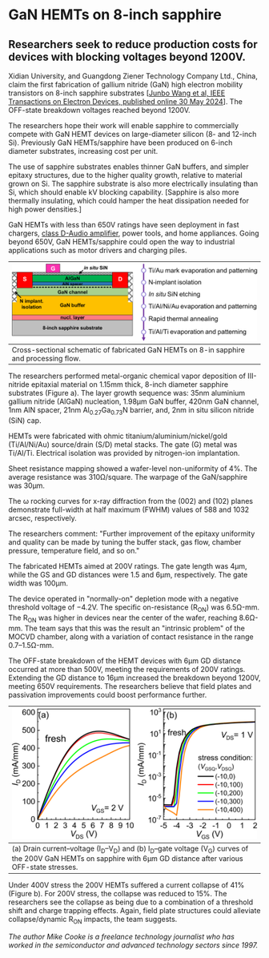 # GaN HEMTs on 8-inch sapphire

## Researchers seek to reduce production costs for devices with blocking voltages beyond 1200V.

Xidian University, and Guangdong Ziener Technology Company Ltd., China, claim the first fabrication of gallium nitride (GaN) high electron mobility transistors on 8-inch sapphire substrates [[Junbo Wang et al, IEEE Transactions on Electron Devices, published online 30 May 2024](https://doi.org/10.1109/TED.2024.3403791)]. The OFF-state breakdown voltages reached beyond 1200V.

The researchers hope their work will enable sapphire to commercially compete with GaN HEMT devices on large-diameter silicon (8- and 12-inch Si). Previously GaN HEMTs/sapphire have been produced on 6-inch diameter substrates, increasing cost per unit.

The use of sapphire substrates enables thinner GaN buffers, and simpler epitaxy structures, due to the higher quality growth, relative to material grown on Si. The sapphire substrate is also more electrically insulating than Si, which should enable kV blocking capability. [Sapphire is also more thermally insulating, which could hamper the heat dissipation needed for high power densities.]

GaN HEMTs with less than 650V ratings have seen deployment in fast chargers, [class D-Audio amplifier](https://en.wikipedia.org/wiki/Class-D_amplifier), power tools, and home appliances. Going beyond 650V, GaN HEMTs/sapphire could open the way to industrial applications such as motor drivers and charging piles.

![a](a.png) |
--- |
Cross-sectional schematic of fabricated GaN HEMTs on 8-in sapphire and processing flow. |

The researchers performed metal-organic chemical vapor deposition of III-nitride epitaxial material on 1.15mm thick, 8-inch diameter sapphire substrates (Figure a). The layer growth sequence was: 35nm aluminium gallium nitride (AlGaN) nucleation, 1.98&micro;m GaN buffer, 420nm GaN channel, 1nm AlN spacer, 21nm Al<sub>0.27</sub>Ga<sub>0.73</sub>N barrier, and, 2nm in situ silicon nitride (SiN) cap.

HEMTs were fabricated with ohmic titanium/aluminium/nickel/gold (Ti/Al/Ni/Au) source/drain (S/D) metal stacks. The gate (G) metal was Ti/Al/Ti. Electrical isolation was provided by nitrogen-ion implantation.

Sheet resistance mapping showed a wafer-level non-uniformity of 4%. The average resistance was 310&ohm;/square. The warpage of the GaN/sapphire was 30&micro;m.

The &omega; rocking curves for x-ray diffraction from the (002) and (102) planes demonstrate full-width at half maximum (FWHM) values of 588 and 1032 arcsec, respectively.

The researchers comment: "Further improvement of the epitaxy uniformity and quality can be made by tuning the buffer stack, gas flow, chamber pressure, temperature field, and so on."

The fabricated HEMTs aimed at 200V ratings. The gate length was 4&micro;m, while the GS and GD distances were 1.5 and 6&micro;m, respectively. The gate width was 100&micro;m.

The device operated in "normally-on" depletion mode with a negative threshold voltage of &minus;4.2V. The specific on-resistance (R<sub>ON</sub>) was 6.5&ohm;-mm. The R<sub>ON</sub> was higher in devices near the center of the wafer, reaching 8.6&ohm;-mm. The team says that this was the result an "intrinsic problem" of the MOCVD chamber, along with a variation of contact resistance in the range 0.7&ndash;1.5&ohm;-mm.

The OFF-state breakdown of the HEMT devices with 6&micro;m GD distance occurred at more than 500V, meeting the requirements of 200V ratings. Extending the GD distance to 16&micro;m increased the breakdown beyond 1200V, meeting 650V requirements. The researchers believe that field plates and passivation improvements could boost performance further.

![b](b.png) |
--- |
(a) Drain current&ndash;voltage (I<sub>D</sub>&ndash;V<sub>D</sub>) and (b) I<sub>D</sub>&ndash;gate voltage (V<sub>G</sub>) curves of the 200V GaN HEMTs on sapphire with 6&micro;m GD distance after various OFF-state stresses. |

Under 400V stress the 200V HEMTs suffered a current collapse of 41% (Figure b). For 200V stress, the collapse was reduced to 15%. The researchers see the collapse as being due to a combination of a threshold shift and charge trapping effects. Again, field plate structures could alleviate collapse/dynamic R<sub>ON</sub> impacts, the team suggests.

_The author Mike Cooke is a freelance technology journalist who has worked in the semiconductor and advanced technology sectors since 1997._